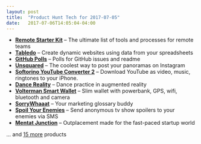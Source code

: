 ```yaml
---
layout: post
title:  "Product Hunt Tech for 2017-07-05"
date:   2017-07-06T14:05:04-04:00
---
```


* **[Remote Starter Kit](https://www.producthunt.com/posts/remote-starter-kit?utm_campaign=producthunt-api&utm_medium=api&utm_source=Application%3A+Daily+Digest+RSS+%28ID%3A+3202%29)** – The ultimate list of tools and processes for remote teams
* **[Tabledo](https://www.producthunt.com/posts/tabledo?utm_campaign=producthunt-api&utm_medium=api&utm_source=Application%3A+Daily+Digest+RSS+%28ID%3A+3202%29)** – Create dynamic websites using data from your spreadsheets
* **[GitHub Polls](https://www.producthunt.com/posts/github-polls?utm_campaign=producthunt-api&utm_medium=api&utm_source=Application%3A+Daily+Digest+RSS+%28ID%3A+3202%29)** – Polls for GitHub issues and readme
* **[Unsquared](https://www.producthunt.com/posts/unsquared?utm_campaign=producthunt-api&utm_medium=api&utm_source=Application%3A+Daily+Digest+RSS+%28ID%3A+3202%29)** – The coolest way to post your panoramas on Instagram
* **[Softorino YouTube Converter 2](https://www.producthunt.com/posts/softorino-youtube-converter-2?utm_campaign=producthunt-api&utm_medium=api&utm_source=Application%3A+Daily+Digest+RSS+%28ID%3A+3202%29)** – Download YouTube as video, music, ringtones to your iPhone.
* **[Dance Reality](https://www.producthunt.com/posts/dance-reality?utm_campaign=producthunt-api&utm_medium=api&utm_source=Application%3A+Daily+Digest+RSS+%28ID%3A+3202%29)** – Dance practice in augmented reality
* **[Volterman Smart Wallet](https://www.producthunt.com/posts/volterman-smart-wallet?utm_campaign=producthunt-api&utm_medium=api&utm_source=Application%3A+Daily+Digest+RSS+%28ID%3A+3202%29)** – Slim wallet with powerbank, GPS, wifi, bluetooth and camera
* **[SorryWhaaat](https://www.producthunt.com/posts/sorrywhaaat?utm_campaign=producthunt-api&utm_medium=api&utm_source=Application%3A+Daily+Digest+RSS+%28ID%3A+3202%29)** – Your marketing glossary buddy
* **[Spoil Your Enemies](https://www.producthunt.com/posts/spoil-your-enemies?utm_campaign=producthunt-api&utm_medium=api&utm_source=Application%3A+Daily+Digest+RSS+%28ID%3A+3202%29)** – Send anonymous tv show spoilers to your enemies via SMS
* **[Mentat Junction](https://www.producthunt.com/posts/mentat-junction?utm_campaign=producthunt-api&utm_medium=api&utm_source=Application%3A+Daily+Digest+RSS+%28ID%3A+3202%29)** – Outplacement made for the fast-paced startup world

… and [15 more](https://www.producthunt.com/tech) products